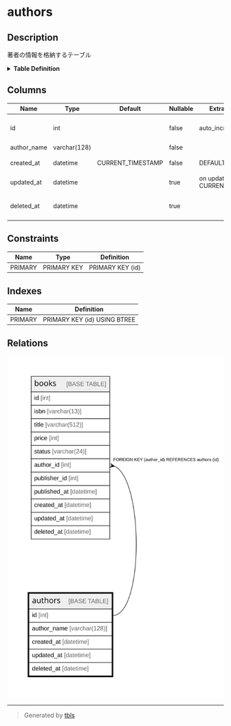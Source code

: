 # authors

## Description

著者の情報を格納するテーブル

<details>
<summary><strong>Table Definition</strong></summary>

```sql
CREATE TABLE `authors` (
  `id` int NOT NULL AUTO_INCREMENT COMMENT '著者ID（自動採番）',
  `author_name` varchar(128) COLLATE utf8mb4_unicode_ci NOT NULL COMMENT '著者名',
  `created_at` datetime NOT NULL DEFAULT CURRENT_TIMESTAMP COMMENT 'レコード作成時刻',
  `updated_at` datetime DEFAULT NULL ON UPDATE CURRENT_TIMESTAMP COMMENT 'レコード更新時刻',
  `deleted_at` datetime DEFAULT NULL COMMENT 'レコード論理削除時刻',
  PRIMARY KEY (`id`)
) ENGINE=InnoDB AUTO_INCREMENT=[Redacted by tbls] DEFAULT CHARSET=utf8mb4 COLLATE=utf8mb4_unicode_ci COMMENT='著者の情報を格納するテーブル'
```

</details>

## Columns

| Name | Type | Default | Nullable | Extra Definition | Children | Parents | Comment |
| ---- | ---- | ------- | -------- | ---------------- | -------- | ------- | ------- |
| id | int |  | false | auto_increment | [books](books.md) |  | 著者ID（自動採番） |
| author_name | varchar(128) |  | false |  |  |  | 著者名 |
| created_at | datetime | CURRENT_TIMESTAMP | false | DEFAULT_GENERATED |  |  | レコード作成時刻 |
| updated_at | datetime |  | true | on update CURRENT_TIMESTAMP |  |  | レコード更新時刻 |
| deleted_at | datetime |  | true |  |  |  | レコード論理削除時刻 |

## Constraints

| Name | Type | Definition |
| ---- | ---- | ---------- |
| PRIMARY | PRIMARY KEY | PRIMARY KEY (id) |

## Indexes

| Name | Definition |
| ---- | ---------- |
| PRIMARY | PRIMARY KEY (id) USING BTREE |

## Relations

![er](authors.svg)

---

> Generated by [tbls](https://github.com/k1LoW/tbls)
